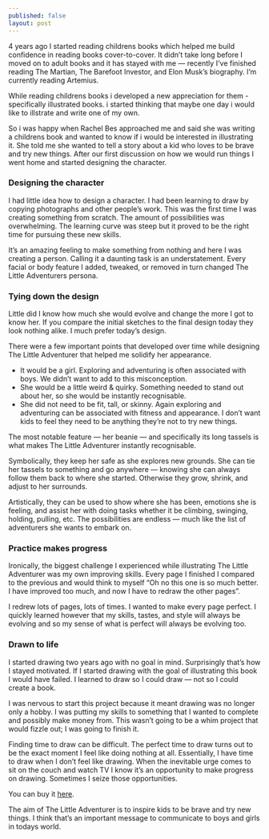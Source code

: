 ```yaml
---
published: false
layout: post
---
```

4 years ago I started reading childrens books which helped me build confidence in reading books cover-to-cover. It didn’t take long before I moved on to adult books and it has stayed with me — recently I've finished reading The Martian, The Barefoot Investor, and Elon Musk’s biography. I’m currently reading Artemius.

While reading childrens books i developed a new appreciation for them - specifically illustrated books. i started thinking that maybe one day i would like to illstrate and write one of my own.

So i was happy when Rachel Bes approached me and said she was writing a childrens book and wanted to know if i would be interested in illustrating it. She told me she wanted to tell a story about a kid who loves to be brave and try new things. After our first discussion on how we would run things I went home and started designing the character.

### Designing the character

I had little idea how to design a character. I had been learning to draw by copying photographs and other people’s work. This was the first time I was creating something from scratch. The amount of possibilities was overwhelming. The learning curve was steep but it proved to be the right time for pursuing these new skills.

It’s an amazing feeling to make something from nothing and here I was creating a person. Calling it a daunting task is an understatement. Every facial or body feature I added, tweaked, or removed in turn changed The Little Adventurers persona.

### Tying down the design

Little did I know how much she would evolve and change the more I got to know her. If you compare the initial sketches to the final design today they look nothing alike. I much prefer today’s design.

There were a few important points that developed over time while designing The Little Adventurer that helped me solidify her appearance.

- It would be a girl. Exploring and adventuring is often associated with boys. We didn’t want to add to this misconception.
- She would be a little weird & quirky. Something needed to stand out about her, so she would be instantly recognisable.
- She did not need to be fit, tall, or skinny. Again exploring and adventuring can be associated with fitness and appearance. I don’t want kids to feel they need to be anything they’re not to try new things.

The most notable feature — her beanie — and specifically its long tassels is what makes The Little Adventurer instantly recognisable.

Symbolically, they keep her safe as she explores new grounds. She can tie her tassels to something and go anywhere — knowing she can always follow them back to where she started. Otherwise they grow, shrink, and adjust to her surrounds.

Artistically, they can be used to show where she has been, emotions she is feeling, and assist her with doing tasks whether it be climbing, swinging, holding, pulling, etc. The possibilities are endless — much like the list of adventurers she wants to embark on.

### Practice makes progress

Ironically, the biggest challenge I experienced while illustrating The Little Adventurer was my own improving skills. Every page I finished I compared to the previous and would think to myself “Oh no this one is so much better. I have improved too much, and now I have to redraw the other pages”.

I redrew lots of pages, lots of times. I wanted to make every page perfect. I quickly learned however that my skills, tastes, and style will always be evolving and so my sense of what is perfect will always be evolving too.

### Drawn to life

I started drawing two years ago with no goal in mind. Surprisingly that’s how I stayed motivated. If I started drawing with the goal of illustrating this book I would have failed. I learned to draw so I could draw — not so I could create a book.

I was nervous to start this project because it meant drawing was no longer only a hobby. I was putting my skills to something that I wanted to complete and possibly make money from. This wasn’t going to be a whim project that would fizzle out; I was going to finish it.

Finding time to draw can be difficult. The perfect time to draw turns out to be the exact moment I feel like doing nothing at all. Essentially, I have time to draw when I don’t feel like drawing. When the inevitable urge comes to sit on the couch and watch TV I know it’s an opportunity to make progress on drawing. Sometimes I seize those opportunities.

You can buy it [here](http://www.lulu.com/shop/rachel-beswetherick/the-little-adventurer-goes-to-japan/paperback/product-23335774.html "Buy a copy of The Little Adventurer goes to Japan").

The aim of The Little Adventurer is to inspire kids to be brave and try new things. I think that’s an important message to communicate to boys and girls in todays world.
